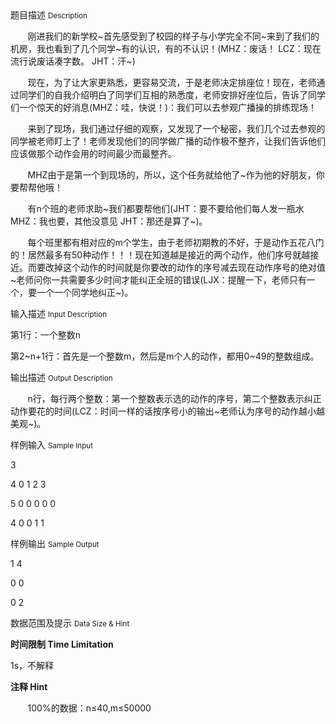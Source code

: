 <div class="panel panel-default">
<div class="area-title">
<span>
题目描述
<small>Description</small>
</span></div>
<div class="panel-body">

<p>       刚进我们的新学校~首先感受到了校园的样子与小学完全不同~来到了我们的机房，我也看到了几个同学~有的认识，有的不认识！(MHZ：废话！ LCZ：现在流行说废话凑字数。 JHT：汗~)</p>
<p>       现在，为了让大家更熟悉，更容易交流，于是老师决定排座位！现在，老师通过同学们的自我介绍明白了同学们互相的熟悉度，老师安排好座位后，告诉了同学们一个惊天的好消息(MHZ：哇，快说！)：我们可以去参观广播操的排练现场！</p>
<p>       来到了现场，我们通过仔细的观察，又发现了一个秘密，我们几个过去参观的同学被老师盯上了！老师发现他们的同学做广播的动作极不整齐，让我们告诉他们应该做那个动作会用的时间最少而最整齐。</p>
<p>       MHZ由于是第一个到现场的，所以，这个任务就给他了~作为他的好朋友，你要帮帮他哦！</p>
<p>       有n个班的老师求助~我们都要帮他们(JHT：要不要给他们每人发一瓶水 MHZ：我也要，其他没意见 JHT：那还是算了~)。</p>
<p>       每个班里都有相对应的m个学生，由于老师初期教的不好，于是动作五花八门的！居然最多有50种动作！！！现在知道越是接近的两个动作，他们序号就越接近。而要改掉这个动作的时间就是你要改的动作的序号减去现在动作序号的绝对值~老师问你一共需要多少时间才能纠正全班的错误(LJX：提醒一下，老师只有一个，要一个一个同学地纠正~)。</p>

</div>
</div>

<div class="panel panel-default">
<div class="area-title">
<span>
输入描述
<small>Input Description</small>
</span></div>
<div class="panel-body">
<p>第1行：一个整数n</p>
<p>第2~n+1行：首先是一个整数m，然后是m个人的动作，都用0~49的整数组成。</p>

</div>
</div>
<div  class="panel panel-default">
<div class="area-title">
<span>
输出描述
<small>Output Description</small>
</span></div>
<div class="panel-body">

<p>&nbsp; &nbsp; &nbsp; &nbsp;n行，每行两个整数：第一个整数表示选的动作的序号，第二个整数表示纠正动作要花的时间(LCZ：时间一样的话按序号小的输出~老师认为序号的动作越小越美观~)。</p>

</div>
</div>


<div class="panel panel-default">
<div class="area-title">
<span>
样例输入
<small>Sample Input</small>
</span></div>
<div class="panel-body">
<p>3</p>
<p>4 0 1 2 3</p>
<p>5 0 0 0 0 0</p>
<p>4 0 0 1 1</p>

</div>
</div>

<div class="panel panel-default">
<div class="area-title">
<span>
样例输出
<small>Sample Output</small>
</span></div>
<div class="panel-body">
<p>1 4</p>
<p>0 0</p>
<p>0 2</p>

</div>
</div>

<div class="panel panel-default">
<div class="area-title">
<span>
数据范围及提示
<small>Data Size & Hint</small>
</span></div>
<div class="panel-body">
<p><strong>时间限制</strong><strong> Time Limitation</strong></p>
<p>1s，不解释</p>
<p><strong>注释</strong><strong> Hint</strong><strong></strong></p>
<p>       100%的数据：n≤40,m≤50000</p>
</div>
</div>